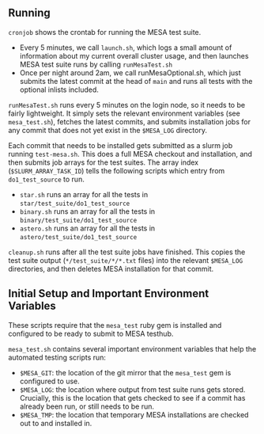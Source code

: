 
## Running

`cronjob` shows the crontab for running the MESA test suite.
- Every 5 minutes, we call `launch.sh`, which logs a small amount of information about my current overall cluster usage, and then launches MESA test suite runs by calling `runMesaTest.sh`
- Once per night around 2am, we call runMesaOptional.sh, which just submits the latest commit at the head of `main` and runs all tests with the optional inlists included.

`runMesaTest.sh` runs every 5 minutes on the login node, so it needs to be fairly lightweight. It simply sets the relevant environment variables (see `mesa_test.sh`), fetches the latest commits, and submits installation jobs for any commit that does not yet exist in the `$MESA_LOG` directory. 

Each commit that needs to be installed gets submitted as a slurm job running `test-mesa.sh`. This does a full MESA checkout and installation, and then submits job arrays for the test suites. The array index (`$SLURM_ARRAY_TASK_ID`) tells the following scripts which entry from `do1_test_source` to run.
- `star.sh` runs an array for all the tests in `star/test_suite/do1_test_source`
- `binary.sh` runs an array for all the tests in `binary/test_suite/do1_test_source`
- `astero.sh` runs an array for all the tests in `astero/test_suite/do1_test_source`


`cleanup.sh` runs after all the test suite jobs have finished. This copies the test suite output (`*/test_suite/*/*.txt` files) into the relevant `$MESA_LOG` directories, and then deletes MESA installation for that commit.


## Initial Setup and Important Environment Variables

These scripts require that the `mesa_test` ruby gem is installed and configured to be ready to submit to MESA testhub.

`mesa_test.sh` contains several important environment variables that help the automated testing scripts run:
- `$MESA_GIT`: the location of the git mirror that the `mesa_test` gem is configured to use.
- `$MESA_LOG`: the location where output from test suite runs gets stored. Crucially, this is the location that gets checked to see if a commit has already been run, or still needs to be run.
- `$MESA_TMP`: the location that temporary MESA installations are checked out to and installed in.
